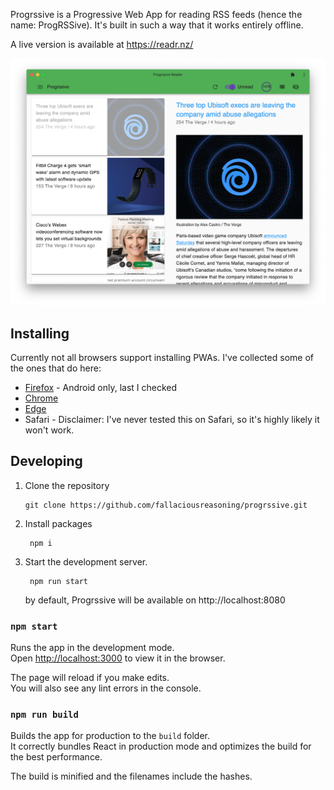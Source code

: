 Progrssive is a Progressive Web App for reading RSS feeds (hence the name: ProgRSSive). It's built in such a way that it works entirely offline.

A live version is available at https://readr.nz/

![Progrssive installed as a PWA on desktop](https://github.com/fallaciousreasoning/progrssive/raw/master/images/desktop-installed-stream.png)

## Installing
Currently not all browsers support installing PWAs. I've collected some of the ones that do here:

- [Firefox](https://developer.mozilla.org/en-US/docs/Web/Progressive_web_apps/Add_to_home_screen) - Android only, last I checked
- [Chrome](https://support.google.com/chrome/answer/9658361)
- [Edge](https://www.ghacks.net/2020/03/02/how-to-install-progressive-web-apps-pwas-in-the-new-microsoft-edge/)
- Safari - Disclaimer: I've never tested this on Safari, so it's highly likely it won't work.

## Developing

1. Clone the repository
   
       git clone https://github.com/fallaciousreasoning/progrssive.git

2. Install packages

        npm i

3. Start the development server.

        npm run start
    by default, Progrssive will be available on http://localhost:8080

### `npm start`

Runs the app in the development mode.<br>
Open [http://localhost:3000](http://localhost:3000) to view it in the browser.

The page will reload if you make edits.<br>
You will also see any lint errors in the console.

### `npm run build`

Builds the app for production to the `build` folder.<br>
It correctly bundles React in production mode and optimizes the build for the best performance.

The build is minified and the filenames include the hashes.
